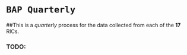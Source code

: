# `BAP Quarterly`
##This is a _quarterly_ process for the data collected from each of the **17** RICs.
### **TODO**: